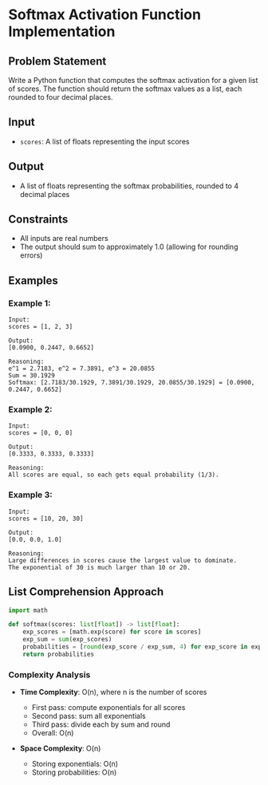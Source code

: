 # Softmax Activation Function Implementation

## Problem Statement

Write a Python function that computes the softmax activation for a given list of scores. The function should return the softmax values as a list, each rounded to four decimal places.

## Input
* `scores`: A list of floats representing the input scores

## Output
* A list of floats representing the softmax probabilities, rounded to 4 decimal places

## Constraints
* All inputs are real numbers
* The output should sum to approximately 1.0 (allowing for rounding errors)

## Examples

### Example 1:
```
Input:
scores = [1, 2, 3]

Output:
[0.0900, 0.2447, 0.6652]

Reasoning:
e^1 = 2.7183, e^2 = 7.3891, e^3 = 20.0855
Sum = 30.1929
Softmax: [2.7183/30.1929, 7.3891/30.1929, 20.0855/30.1929] = [0.0900, 0.2447, 0.6652]
```

### Example 2:
```
Input:
scores = [0, 0, 0]

Output:
[0.3333, 0.3333, 0.3333]

Reasoning:
All scores are equal, so each gets equal probability (1/3).
```

### Example 3:
```
Input:
scores = [10, 20, 30]

Output:
[0.0, 0.0, 1.0]

Reasoning:
Large differences in scores cause the largest value to dominate.
The exponential of 30 is much larger than 10 or 20.
```

## List Comprehension Approach

```python
import math

def softmax(scores: list[float]) -> list[float]:
    exp_scores = [math.exp(score) for score in scores]
    exp_sum = sum(exp_scores)
    probabilities = [round(exp_score / exp_sum, 4) for exp_score in exp_scores]
    return probabilities
```

### Complexity Analysis

- **Time Complexity**: O(n), where n is the number of scores
  - First pass: compute exponentials for all scores
  - Second pass: sum all exponentials
  - Third pass: divide each by sum and round
  - Overall: O(n)

- **Space Complexity**: O(n)
  - Storing exponentials: O(n)
  - Storing probabilities: O(n)

